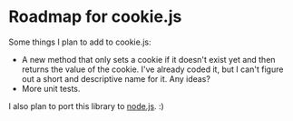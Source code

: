 # Roadmap for cookie.js

Some things I plan to add to cookie.js:

- A new method that only sets a cookie if it doesn't exist yet and then returns the value of the cookie. I've already coded it, but I can't figure out a short and descriptive name for it. Any ideas?
- More unit tests.

I also plan to port this library to [node.js](nodejs.org). :)